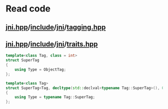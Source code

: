 # Read code



## [jni.hpp](https://github.com/mapbox/jni.hpp)/[include](https://github.com/mapbox/jni.hpp/tree/master/include)/[jni](https://github.com/mapbox/jni.hpp/tree/master/include/jni)/[**tagging.hpp**](https://github.com/mapbox/jni.hpp/blob/master/include/jni/tagging.hpp)



## [jni.hpp](https://github.com/mapbox/jni.hpp)/[include](https://github.com/mapbox/jni.hpp/tree/master/include)/[jni](https://github.com/mapbox/jni.hpp/tree/master/include/jni)/[**traits.hpp**](https://github.com/mapbox/jni.hpp/blob/master/include/jni/traits.hpp)



```C++
template<class Tag, class = int>
struct SuperTag
{
	using Type = ObjectTag;
};

template<class Tag>
struct SuperTag<Tag, decltype(std::declval<typename Tag::SuperTag>(), 0)>
{
	using Type = typename Tag::SuperTag;
};

```

